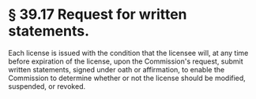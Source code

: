 # § 39.17   Request for written statements.

Each license is issued with the condition that the licensee will, at any time before expiration of the license, upon the Commission's request, submit written statements, signed under oath or affirmation, to enable the Commission to determine whether or not the license should be modified, suspended, or revoked.




